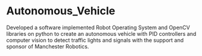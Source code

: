 # Autonomous_Vehicle
Developed a software implemented Robot Operating System and OpenCV libraries on python to create an autonomous vehicle with PID controllers and computer vision to detect traffic lights and signals with the support and sponsor of Manchester Robotics.
